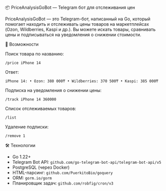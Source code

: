 📦 PriceAnalysisGoBot — Telegram бот для отслеживания цен

PriceAnalysisGoBot — это Telegram-бот, написанный на Go, который помогает находить и отслеживать цены товаров на маркетплейсах (Ozon, Wildberries, Kaspi и др.).
Вы можете искать товары, сравнивать цены и подписываться на уведомления о снижении стоимости.

🚀 Возможности

Поиск товара по названию:

`/price iPhone 14`

Ответ:

`iPhone 14:
• Ozon: 380 000₸
• Wildberries: 370 500₸
• Kaspi: 385 000₸`

Подписка на уведомления о снижении цены:

`/track iPhone 14 360000`

Список отслеживаемых товаров:

`/list`

Удаление подписки:

`/remove 1`

🛠 Технологии

* Go 1.22+
* Telegram Bot API: `github.com/go-telegram-bot-api/telegram-bot-api/v5`
* PostgreSQL (через Docker)
* HTML-парсинг: `github.com/PuerkitoBio/goquery`
* ORM: `gorm.io/gorm`
* Планировщик задач: `github.com/robfig/cron/v3`